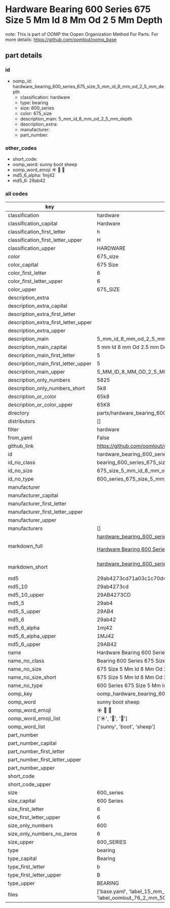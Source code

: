 # Hardware Bearing 600 Series 675 Size 5 Mm Id 8 Mm Od 2 5 Mm Depth  

note: This is part of OOMP the Oopen Organization Method For Parts. For more details: https://github.com/oomlout/oomp_base

##  part details





### id
* oomp_id: hardware_bearing_600_series_675_size_5_mm_id_8_mm_od_2_5_mm_depth
  * classification: hardware
  * type: bearing
  * size: 600_series
  * color: 675_size
  * description_main: 5_mm_id_8_mm_od_2_5_mm_depth
  * description_extra: 
  * manufacturer: 
  * part_number: 

### other_codes
* short_code: 
* oomp_word: sunny boot sheep
* oomp_word_emoji :sunny: :boot: :sheep:
* md5_6_alpha: 1mj42
* md5_6: 29ab42

### all codes 
| key | value |  
| --- | --- |  
| classification | hardware |  
| classification_capital | Hardware |  
| classification_first_letter | h |  
| classification_first_letter_upper | H |  
| classification_upper | HARDWARE |  
| color | 675_size |  
| color_capital | 675 Size |  
| color_first_letter | 6 |  
| color_first_letter_upper | 6 |  
| color_upper | 675_SIZE |  
| description_extra |  |  
| description_extra_capital |  |  
| description_extra_first_letter |  |  
| description_extra_first_letter_upper |  |  
| description_extra_upper |  |  
| description_main | 5_mm_id_8_mm_od_2_5_mm_depth |  
| description_main_capital | 5 mm Id 8 mm Od 2.5 mm Depth |  
| description_main_first_letter | 5 |  
| description_main_first_letter_upper | 5 |  
| description_main_upper | 5_MM_ID_8_MM_OD_2_5_MM_DEPTH |  
| description_only_numbers | 5825 |  
| description_only_numbers_short | 5k8 |  
| description_or_color | 65k8 |  
| description_or_color_upper | 65K8 |  
| directory | parts/hardware_bearing_600_series_675_size_5_mm_id_8_mm_od_2_5_mm_depth |  
| distributors | [] |  
| filter | hardware |  
| from_yaml | False |  
| github_link | https://github.com/oomlout/oomlout_oomp_part_src/tree/main/parts/hardware_bearing_600_series_675_size_5_mm_id_8_mm_od_2_5_mm_depth/working |  
| id | hardware_bearing_600_series_675_size_5_mm_id_8_mm_od_2_5_mm_depth |  
| id_no_class | bearing_600_series_675_size_5_mm_id_8_mm_od_2_5_mm_depth |  
| id_no_size | 675_size_5_mm_id_8_mm_od_2_5_mm_depth |  
| id_no_type | 600_series_675_size_5_mm_id_8_mm_od_2_5_mm_depth |  
| manufacturer |  |  
| manufacturer_capital |  |  
| manufacturer_first_letter |  |  
| manufacturer_first_letter_upper |  |  
| manufacturer_upper |  |  
| manufacturers | [] |  
| markdown_full | [hardware_bearing_600_series_675_size_5_mm_id_8_mm_od_2_5_mm_depth](https://github.com/oomlout/oomlout_oomp_part_src/tree/main/parts/hardware_bearing_600_series_675_size_5_mm_id_8_mm_od_2_5_mm_depth/working)<br>[](https://github.com/oomlout/oomlout_oomp_part_src/tree/main/parts/hardware_bearing_600_series_675_size_5_mm_id_8_mm_od_2_5_mm_depth/working)<br>[Hardware Bearing 600 Series 675 Size 5 Mm Id 8 Mm Od 2 5 Mm Depth](https://github.com/oomlout/oomlout_oomp_part_src/tree/main/parts/hardware_bearing_600_series_675_size_5_mm_id_8_mm_od_2_5_mm_depth/working)<br><br> |  
| markdown_short | [hardware_bearing_600_series_675_size_5_mm_id_8_mm_od_2_5_mm_depth](https://github.com/oomlout/oomlout_oomp_part_src/tree/main/parts/hardware_bearing_600_series_675_size_5_mm_id_8_mm_od_2_5_mm_depth/working)<br><br> |  
| md5 | 29ab4273cd71a03c1c70d451cae7e834 |  
| md5_10 | 29ab4273cd |  
| md5_10_upper | 29AB4273CD |  
| md5_5 | 29ab4 |  
| md5_5_upper | 29AB4 |  
| md5_6 | 29ab42 |  
| md5_6_alpha | 1mj42 |  
| md5_6_alpha_upper | 1MJ42 |  
| md5_6_upper | 29AB42 |  
| name | Hardware Bearing 600 Series 675 Size 5 Mm Id 8 Mm Od 2 5 Mm Depth |  
| name_no_class | Bearing 600 Series 675 Size 5 Mm Id 8 Mm Od 2 5 Mm Depth |  
| name_no_size | 675 Size 5 Mm Id 8 Mm Od 2 5 Mm Depth |  
| name_no_size_short | 675 Size 5 Mm Id 8 Mm Od 2 5 Mm Depth |  
| name_no_type | 600 Series 675 Size 5 Mm Id 8 Mm Od 2 5 Mm Depth |  
| oomp_key | oomp_hardware_bearing_600_series_675_size_5_mm_id_8_mm_od_2_5_mm_depth |  
| oomp_word | sunny boot sheep |  
| oomp_word_emoji | :sunny: :boot: :sheep: |  
| oomp_word_emoji_list | [':sunny:', ':boot:', ':sheep:'] |  
| oomp_word_list | ['sunny', 'boot', 'sheep'] |  
| part_number |  |  
| part_number_capital |  |  
| part_number_first_letter |  |  
| part_number_first_letter_upper |  |  
| part_number_upper |  |  
| short_code |  |  
| short_code_upper |  |  
| size | 600_series |  
| size_capital | 600 Series |  
| size_first_letter | 6 |  
| size_first_letter_upper | 6 |  
| size_only_numbers | 600 |  
| size_only_numbers_no_zeros | 6 |  
| size_upper | 600_SERIES |  
| type | bearing |  
| type_capital | Bearing |  
| type_first_letter | b |  
| type_first_letter_upper | B |  
| type_upper | BEARING |  
| files | ['base.yaml', 'label_15_mm_30_mm.pdf', 'label_15_mm_30_mm.svg', 'label_76_2_mm_50_8_mm.pdf', 'label_76_2_mm_50_8_mm.svg', 'label_oomlout_76_2_mm_50_8_mm.pdf', 'label_oomlout_76_2_mm_50_8_mm.svg', 'readme.md', 'working.json', 'working.yaml'] |  
